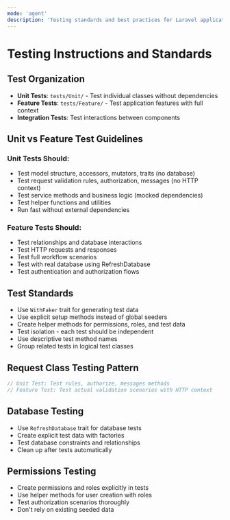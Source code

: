 ```yaml
---
mode: 'agent'
description: 'Testing standards and best practices for Laravel application'
---
```


# Testing Instructions and Standards

## Test Organization
- **Unit Tests**: `tests/Unit/` - Test individual classes without dependencies
- **Feature Tests**: `tests/Feature/` - Test application features with full context
- **Integration Tests**: Test interactions between components

## Unit vs Feature Test Guidelines

### Unit Tests Should:
- Test model structure, accessors, mutators, traits (no database)
- Test request validation rules, authorization, messages (no HTTP context)
- Test service methods and business logic (mocked dependencies)
- Test helper functions and utilities
- Run fast without external dependencies

### Feature Tests Should:
- Test relationships and database interactions
- Test HTTP requests and responses
- Test full workflow scenarios
- Test with real database using RefreshDatabase
- Test authentication and authorization flows

## Test Standards
- Use `WithFaker` trait for generating test data
- Use explicit setup methods instead of global seeders
- Create helper methods for permissions, roles, and test data
- Test isolation - each test should be independent
- Use descriptive test method names
- Group related tests in logical test classes

## Request Class Testing Pattern
```php
// Unit Test: Test rules, authorize, messages methods
// Feature Test: Test actual validation scenarios with HTTP context
```

## Database Testing
- Use `RefreshDatabase` trait for database tests
- Create explicit test data with factories
- Test database constraints and relationships
- Clean up after tests automatically

## Permissions Testing
- Create permissions and roles explicitly in tests
- Use helper methods for user creation with roles
- Test authorization scenarios thoroughly
- Don't rely on existing seeded data
